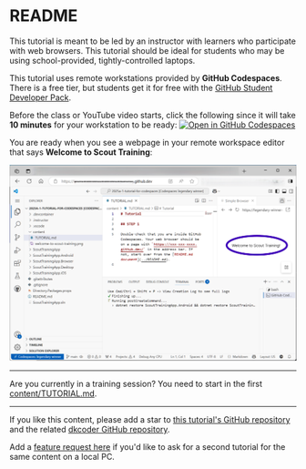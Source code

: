 # README

This tutorial is meant to be led by an instructor with learners who participate with web browsers.
This tutorial should be ideal for students who may be using school-provided, tightly-controlled laptops.

This tutorial uses remote workstations provided by **GitHub Codespaces**. There is a free tier, but students get it for free with the [GitHub Student Developer Pack](https://education.github.com/pack).

Before the class or YouTube video starts, click the following since it will take **10 minutes** for your workstation to be ready:
[![Open in GitHub Codespaces](https://github.com/codespaces/badge.svg)](https://codespaces.new/diskuv/2025a-1-tutorial-for-codespaces?quickstart=1)

You are ready when you see a webpage in your remote workspace editor that says **Welcome to Scout Training**:

![Welcome to Scout Training](content/welcome-to-scout-training.png)

---

Are you currently in a training session? You need to start in the first [content/TUTORIAL.md](content/TUTORIAL.md).

---

If you like this content, please add a star to [this tutorial's GitHub repository](https://github.com/diskuv/2025a-1-tutorial-for-codespaces) and the related [dkcoder GitHub repository](https://github.com/diskuv/dkcoder).

Add a [feature request here](https://github.com/diskuv/2025a-1-tutorial-for-codespaces/issues) if you'd like to ask for a second tutorial for the same content on a local PC.
